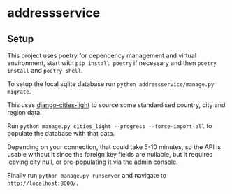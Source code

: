 # addressservice

## Setup

This project uses poetry for dependency management and virtual environment,
start with `pip install poetry` if necessary and then `poetry install` and
`poetry shell`.

To setup the local sqlite database run `python addressservice/manage.py
migrate`.

This uses
[django-cities-light](https://github.com/yourlabs/django-cities-light) to
source some standardised country, city and region data.

Run `python manage.py cities_light --progress --force-import-all` to populate
the database with that data.

Depending on your connection, that could take 5-10 minutes, so the API is
usable without it since the foreign key fields are nullable, but it requires
leaving city null, or pre-populating it via the admin console.

Finally run `python manage.py runserver` and navigate to
`http://localhost:8000/`.
